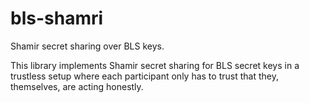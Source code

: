 # bls-shamri

Shamir secret sharing over BLS keys. 

This library implements Shamir secret sharing for BLS secret keys in a trustless setup where each participant only has to trust that they, themselves, are acting honestly. 
